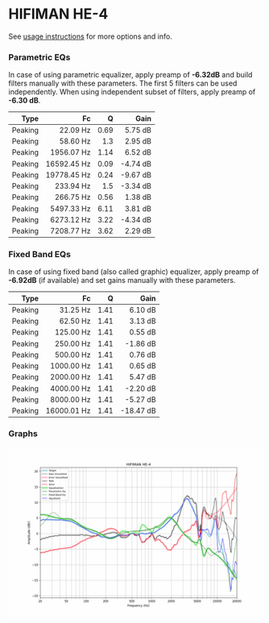# HIFIMAN HE-4
See [usage instructions](https://github.com/jaakkopasanen/AutoEq#usage) for more options and info.

### Parametric EQs
In case of using parametric equalizer, apply preamp of **-6.32dB** and build filters manually
with these parameters. The first 5 filters can be used independently.
When using independent subset of filters, apply preamp of **-6.30 dB**.

| Type    | Fc          |    Q | Gain     |
|--------:|------------:|-----:|---------:|
| Peaking | 22.09 Hz    | 0.69 | 5.75 dB  |
| Peaking | 58.60 Hz    | 1.3  | 2.95 dB  |
| Peaking | 1956.07 Hz  | 1.14 | 6.52 dB  |
| Peaking | 16592.45 Hz | 0.09 | -4.74 dB |
| Peaking | 19778.45 Hz | 0.24 | -9.67 dB |
| Peaking | 233.94 Hz   | 1.5  | -3.34 dB |
| Peaking | 266.75 Hz   | 0.56 | 1.38 dB  |
| Peaking | 5497.33 Hz  | 6.11 | 3.81 dB  |
| Peaking | 6273.12 Hz  | 3.22 | -4.34 dB |
| Peaking | 7208.77 Hz  | 3.62 | 2.29 dB  |

### Fixed Band EQs
In case of using fixed band (also called graphic) equalizer, apply preamp of **-6.92dB**
(if available) and set gains manually with these parameters.

| Type    | Fc          |    Q | Gain      |
|--------:|------------:|-----:|----------:|
| Peaking | 31.25 Hz    | 1.41 | 6.10 dB   |
| Peaking | 62.50 Hz    | 1.41 | 3.13 dB   |
| Peaking | 125.00 Hz   | 1.41 | 0.55 dB   |
| Peaking | 250.00 Hz   | 1.41 | -1.86 dB  |
| Peaking | 500.00 Hz   | 1.41 | 0.76 dB   |
| Peaking | 1000.00 Hz  | 1.41 | 0.65 dB   |
| Peaking | 2000.00 Hz  | 1.41 | 5.47 dB   |
| Peaking | 4000.00 Hz  | 1.41 | -2.20 dB  |
| Peaking | 8000.00 Hz  | 1.41 | -5.27 dB  |
| Peaking | 16000.01 Hz | 1.41 | -18.47 dB |

### Graphs
![](./HIFIMAN%20HE-4.png)